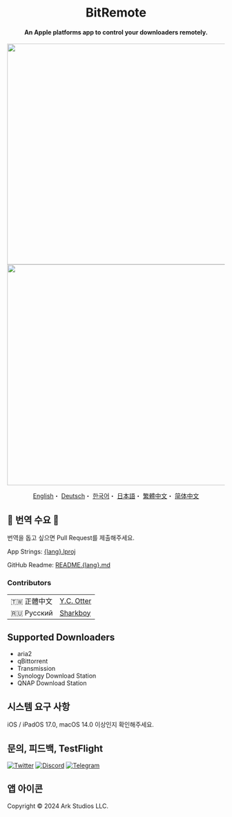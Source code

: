 <h1 align="center">BitRemote</h1>

<h4 align="center">An Apple platforms app to control your downloaders remotely.</h4>

<p align="center">
<img src="https://user-images.githubusercontent.com/31207151/229284410-56e3b2c0-8aa3-4650-8e8a-05b14ba9f70b.png#gh-light-mode-only" width="512"></img>
<img src="https://user-images.githubusercontent.com/31207151/229284414-977bb152-2879-44b8-b67a-cb4223751fb5.png#gh-dark-mode-only" width="512"></img>
</p>

<p align="center">
  <a href="/README.md">English</a>・
  <a href="/READMEs/README.de.md">Deutsch</a>・
  <a href="/READMEs/README.ko.md">한국어</a>・
  <a href="/READMEs/README.jpn.md">日本語</a>・
  <a href="/READMEs/README.cht.md">繁體中文</a>・
  <a href="/READMEs/README.chs.md">简体中文</a>
</p>

## 📢 번역 수요 📢
번역을 돕고 싶으면 Pull Request를 제출해주세요.

App Strings: [{lang}.lproj](/Strings)

GitHub Readme: [README.{lang}.md](/READMEs)

### Contributors
| | |
| - | - |
| 🇹🇼 正體中文 | [Y.C. Otter](https://github.com/otteryc) |
| 🇷🇺 Русский | [Sharkboy](https://github.com/Sharkboy-j) |

## Supported Downloaders
- aria2
- qBittorrent
- Transmission
- Synology Download Station
- QNAP Download Station

## 시스템 요구 사항
iOS / iPadOS 17.0, macOS 14.0 이상인지 확인해주세요.

## 문의, 피드백, TestFlight
[![Twitter](https://img.shields.io/badge/Twitter-2CA5E0?style=for-the-badge&logo=twitter&logoColor=white)](https://twitter.com/bitremote)
[![Discord](https://img.shields.io/badge/Discord-7289DA?style=for-the-badge&logo=discord&logoColor=white)](https://discord.gg/x5TP2z6cFj)
[![Telegram](https://img.shields.io/badge/Telegram-858585?style=for-the-badge&logo=telegram&logoColor=white)](https://t.me/bitremote)

## 앱 아이콘
Copyright © 2024 Ark Studios LLC.
